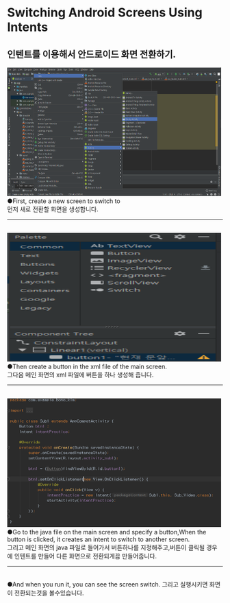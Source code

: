 # Switching Android Screens Using Intents
## 인텐트를 이용해서 안드로이드 화면 전환하기.
<img width="500" height="300" src="https://github.com/Bono-kim/Switch-Android-screen/blob/master/12.PNG"/>
●First, create a new screen to switch to
<br>
먼저 새로 전환할 화면을 생성합니다.
<hr><br>
<img width="500" height="300" src="https://github.com/Bono-kim/Switch-Android-screen/blob/master/13.PNG"/>
●Then create a button in the xml file of the main screen.
<br>
그다음 메인 화면의 xml 파일에 버튼을 하나 생성해 줍니다.
<hr><br>
<img width="500" height="300" src="https://github.com/Bono-kim/Switch-Android-screen/blob/master/14.PNG"/>
●Go to the java file on the main screen and specify a button,When the button is clicked, it creates an intent to switch to another screen.
<br>
그리고 메인 화면의 java 파일로 들어가서 버튼하나를 지정해주고,버튼이 클릭될 경우에 인텐트를 만들어 다른 화면으로 전환되게끔 만들어줍니다.
<hr><br>
●And when you run it, you can see the screen switch.
그리고 실행시키면 화면이 전환되는것을 볼수있습니다.
